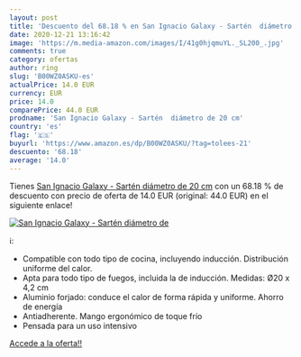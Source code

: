 ```yaml
---
layout: post
title: 'Descuento del 68.18 % en San Ignacio Galaxy - Sartén  diámetro de'
date: 2020-12-21 13:16:42
image: 'https://m.media-amazon.com/images/I/41g0hjqmuYL._SL200_.jpg'
comments: true
category: ofertas
author: ring
slug: 'B00WZ0ASKU-es'
actualPrice: 14.0 EUR
currency: EUR
price: 14.0
comparePrice: 44.0 EUR
prodname: 'San Ignacio Galaxy - Sartén  diámetro de 20 cm'
country: 'es'
flag: '🇪🇸'
buyurl: 'https://www.amazon.es/dp/B00WZ0ASKU/?tag=tolees-21'
descuento: '68.18'
average: '14.0'
---
```


Tienes [San Ignacio Galaxy - Sartén  diámetro de 20 cm](https://www.amazon.es/dp/B00WZ0ASKU/?tag=tolees-21) con un 68.18 % de descuento con precio de oferta de 14.0 EUR (original: 44.0 EUR) en el siguiente enlace!

[![San Ignacio Galaxy - Sartén  diámetro de](https://m.media-amazon.com/images/I/41g0hjqmuYL._SL200_.jpg)](https://www.amazon.es/dp/B00WZ0ASKU/?tag=tolees-21)

ℹ️:

- Compatible con todo tipo de cocina, incluyendo inducción. Distribución uniforme del calor.
- Apta para todo tipo de fuegos, incluida la de inducción. Medidas: Ø20 x 4,2 cm
- Aluminio forjado: conduce el calor de forma rápida y uniforme. Ahorro de energía
- Antiadherente. Mango ergonómico de toque frío
- Pensada para un uso intensivo

[Accede a la oferta!!](https://www.amazon.es/dp/B00WZ0ASKU/?tag=tolees-21)
